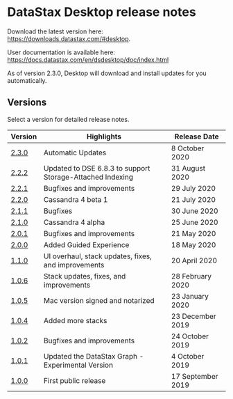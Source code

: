 # DataStax Desktop release notes
Download the latest version here: https://downloads.datastax.com/#desktop.

User documentation is available here: https://docs.datastax.com/en/dsdesktop/doc/index.html

As of version 2.3.0, Desktop will download and install updates for you automatically.

## Versions
Select a version for detailed release notes.

| Version | Highlights | Release Date |
|---|---|---|
| [2.3.0](https://github.com/datastax/release-notes/blob/master/DataStax_Desktop/2.3.0.md) | Automatic Updates | 8 October 2020 |
| [2.2.2](https://github.com/datastax/release-notes/blob/master/DataStax_Desktop/2.2.2.md) | Updated to DSE 6.8.3 to support Storage-Attached Indexing | 31 August 2020 |
| [2.2.1](https://github.com/datastax/release-notes/blob/master/DataStax_Desktop/2.2.1.md) | Bugfixes and improvements | 29 July 2020 |
| [2.2.0](https://github.com/datastax/release-notes/blob/master/DataStax_Desktop/2.2.0.md) | Cassandra 4 beta 1 | 21 July 2020 |
| [2.1.1](https://github.com/datastax/release-notes/blob/master/DataStax_Desktop/2.1.1.md) | Bugfixes | 30 June 2020 |
| [2.1.0](https://github.com/datastax/release-notes/blob/master/DataStax_Desktop/2.1.0.md) | Cassandra 4 alpha | 25 June 2020 |
| [2.0.1](https://github.com/datastax/release-notes/blob/master/DataStax_Desktop/2.0.1.md) | Bugfixes and improvements | 21 May 2020 |
| [2.0.0](https://github.com/datastax/release-notes/blob/master/DataStax_Desktop/2.0.0.md) | Added Guided Experience | 18 May 2020 |
| [1.1.0](https://github.com/datastax/release-notes/blob/master/DataStax_Desktop/1.1.0.md) | UI overhaul, stack updates, fixes, and improvements | 20 April 2020 |
| [1.0.6](https://github.com/datastax/release-notes/blob/master/DataStax_Desktop/1.0.6.md) | Stack updates, fixes, and improvements | 28 February 2020 |
| [1.0.5](https://github.com/datastax/release-notes/blob/master/DataStax_Desktop/1.0.5.md) | Mac version signed and notarized | 23 January 2020 |
| [1.0.4](https://github.com/datastax/release-notes/blob/master/DataStax_Desktop/1.0.4.md) | Added more stacks | 23 December 2019 |
| [1.0.2](https://github.com/datastax/release-notes/blob/master/DataStax_Desktop/1.0.2.md) | Bugfixes and improvements | 24 October 2019 |
| [1.0.1](https://github.com/datastax/release-notes/blob/master/DataStax_Desktop/1.0.1.md) | Updated the DataStax Graph - Experimental Version | 4 October 2019 |
| [1.0.0](https://github.com/datastax/release-notes/blob/master/DataStax_Desktop/1.0.0.md) | First public release | 17 September 2019 |

